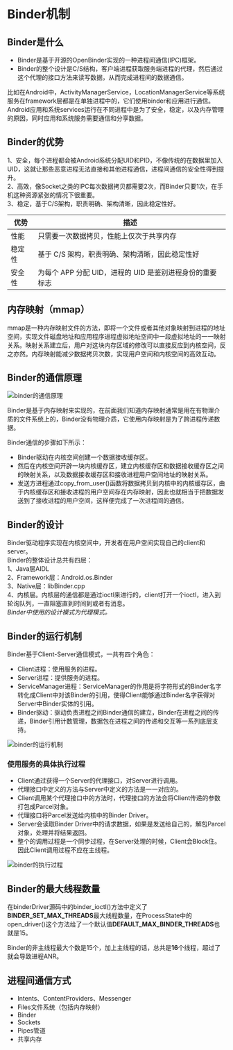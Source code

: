 # Binder机制

## Binder是什么

- Binder是基于开源的OpenBinder实现的一种进程间通信(IPC)框架。  
- Binder的整个设计是C/S结构，客户端进程获取服务端进程的代理，然后通过这个代理的接口方法来读写数据，从而完成进程间的数据通信。  

比如在Android中，ActivityManagerService，LocationManagerService等系统服务在framework层都是在单独进程中的，它们使用binder和应用进行通信。
Android应用和系统services运行在不同进程中是为了安全，稳定，以及内存管理的原因，同时应用和系统服务需要通信和分享数据。

## Binder的优势

1、安全，每个进程都会被Android系统分配UID和PID，不像传统的在数据里加入UID，这就让那些恶意进程无法直接和其他进程通信，进程间通信的安全性得到提升。  
2、高效，像Socket之类的IPC每次数据拷贝都需要2次，而Binder只要1次，在手机这种资源紧张的情况下很重要。  
3、稳定，基于C/S架构，职责明确、架构清晰，因此稳定性好。

| 优势	 | 描述 |
| --- | --- |
| 性能 | 只需要一次数据拷贝，性能上仅次于共享内存| 
| 稳定性 | 基于 C/S 架构，职责明确、架构清晰，因此稳定性好| 
| 安全性 | 为每个 APP 分配 UID，进程的 UID 是鉴别进程身份的重要标志| 

## 内存映射（mmap）

mmap是一种内存映射文件的方法，即将一个文件或者其他对象映射到进程的地址空间，实现文件磁盘地址和应用程序进程虚拟地址空间中一段虚拟地址的一一映射关系。映射关系建立后，用户对这块内存区域的修改可以直接反应到内核空间，反之亦然。内存映射能减少数据拷贝次数，实现用户空间和内核空间的高效互动。

## Binder的通信原理

![binder的通信原理](https://img.upyun.zzming.cn/android/binder_yuanli.png)

Binder是基于内存映射来实现的，在前面我们知道内存映射通常是用在有物理介质的文件系统上的，Binder没有物理介质，它使用内存映射是为了跨进程传递数据。  

Binder通信的步骤如下所示：  
- Binder驱动在内核空间创建一个数据接收缓存区。  
- 然后在内核空间开辟一块内核缓存区，建立内核缓存区和数据接收缓存区之间的映射关系，以及数据接收缓存区和接收进程用户空间地址的映射关系。  
- 发送方进程通过copy_from_user()函数将数据拷贝到内核中的内核缓存区，由于内核缓存区和接收进程的用户空间存在内存映射，因此也就相当于把数据发送到了接收进程的用户空间，这样便完成了一次进程间的通信。

## Binder的设计

Binder驱动程序实现在内核空间中，开发者在用户空间实现自己的client和server。  
Binder的整体设计总共有四层：  
1、Java层AIDL  
2、Framework层：Android.os.Binder  
3、Native层：libBinder.cpp  
4、内核层。内核层的通信都是通过ioctl来进行的，client打开一个ioctl，进入到轮询队列，一直阻塞直到时间到或者有消息。  
*Binder中使用的设计模式为代理模式。*

## Binder的运行机制

Binder基于Client-Server通信模式，一共有四个角色：  
- Client进程：使用服务的进程。  
- Server进程：提供服务的进程。  
- ServiceManager进程：ServiceManager的作用是将字符形式的Binder名字转化成Client中对该Binder的引用，使得Client能够通过Binder名字获得对Server中Binder实体的引用。  
- Binder驱动：驱动负责进程之间Binder通信的建立，Binder在进程之间的传递，Binder引用计数管理，数据包在进程之间的传递和交互等一系列底层支持。  

![binder的运行机制](https://img.upyun.zzming.cn/android/binder_yunxing.png)

### 使用服务的具体执行过程

- Client通过获得一个Server的代理接口，对Server进行调用。  
- 代理接口中定义的方法与Server中定义的方法是一一对应的。  
- Client调用某个代理接口中的方法时，代理接口的方法会将Client传递的参数打包成Parcel对象。  
- 代理接口将Parcel发送给内核中的Binder Driver。  
- Server会读取Binder Driver中的请求数据，如果是发送给自己的，解包Parcel对象，处理并将结果返回。  
- 整个的调用过程是一个同步过程，在Server处理的时候，Client会Block住。因此Client调用过程不应在主线程。  

![binder的执行过程](https://img.upyun.zzming.cn/android/binder_zhixing.png)

## Binder的最大线程数量

在binderDriver源码中的binder_ioctl()方法中定义了**BINDER_SET_MAX_THREADS**最大线程数量，在ProcessState中的open_driver()这个方法给了一个默认值**DEFAULT_MAX_BINDER_THREADS**也就是15。

Binder的非主线程最大个数是15个，加上主线程的话，总共是**16**个线程，超过了就会导致进程ANR。

## 进程间通信方式

- Intents、ContentProviders、Messenger 
- Files文件系统（包括内存映射）
- Binder
- Sockets
- Pipes管道  
- 共享内存 
